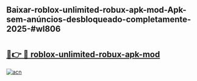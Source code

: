 ## Baixar-roblox-unlimited-robux-apk-mod-Apk-sem-anúncios-desbloqueado-completamente-2025-#wl806

# <h2><a href="https://ainizakaria.my?title=roblox-unlimited-robux-apk-mod&ref=22M">🔗👉 🔴 roblox-unlimited-robux-apk-mod</a></h2>

[![acn](https://github.com/user-attachments/assets/0f9c940e-d8b0-45ae-aac7-cd30a18b3e1c)](https://ainizakaria.my?title=roblox-unlimited-robux-apk-mod&ref=22M)

